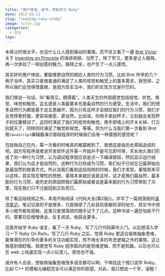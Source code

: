 ```yaml
---
title: "用户体验，读书，开始学习 Ruby"
date: 2013-03-11
slug: "reading-ruby-study"
image: title.jpg
categories:
  - 日记
tags:
---
```


本周过的很太平，也没什么让人感到躁动的事情。忍不住又看了一遍 [Bret Victor](http://worrydream.com/) 关于 [Inventing on Principle](http://v.youku.com/v_show/id_XMzUyOTIyNzg0.html) 的演讲视频。当然了，除了学习，更多是让人膜拜。再一次体验了一把创意的魅力。膜拜之余，也产生了一点儿感悟。

其实好的用户体验，要能够更自然的顺应人类的行为习惯。比如 Bret 所举的几个例子当中，其实只是很普通的满足了人类的视觉和触觉上的基本需求。我觉得，之所以我们会觉得很震撼，是因为现实当中，我们的实现方式是拧巴的。

我们常说一句话，叫“看得见，摸得着”。人类天生的外部感觉包括视觉、听觉、嗅觉、味觉和触觉。这五感是人类最基本也是最自然的行为感受。生活中，我们的很多自然行为都是基于这五感展开，因为只有这样才会顺应我们的行为习惯，我们才会觉得更舒服，更容易接受，更自然。比如说，你用手拿起杯子，立刻就会发现杯子的位置移动了，这同时满足了我们的视觉和触觉。用手把墙上的开关关掉，灯立刻就灭了，同样同时满足了触觉和视觉，等等。但为什么当我们第一次看到 Bret 用<code>Javascript</code>编辑器演示那段程序的时候我们会有一种震撼的感觉呢？

包括我自己在内，第一次看的时候真的被震撼到了。我想这是由历史原因造成的吧。因为写程序或者说开发软件这件事一开始并不是可见即可得，天长地久我们形成了另一种行为习惯，认为调试程序就应该是点一下编译按钮，然后显示运行结果，我们认为这才是自然的，这种行为已经成为习惯，我们似乎已经忘记最原始也是最自然的做事方式。所以当我们看到这段视频的时候，我们才发现，事情原来可以这样。其实现在理性的想想，事情本来就应该是这样，这才是我们最自然，最本能的行为习惯，是历史的原因把我们最原始或者说是最本能的行为习惯带到了沟里，现在我们只不过是回到正轨而已。

除了看这段视频之外，本周开始阅读《代码大全(第2版)》，并写了一篇很笼统的[读书笔记](https://ohcoder.com/post/2013/03/11/reading-ruby-study/)。笔记记录的不是很多，只是摘录了几处目前感触较深的地方，其实书中很多小细节都有感触，这里只是很笼统的随手记下了几点。这种书读一遍恐怕是不行的。需要日后慢慢体会，反复阅读，收获会更多。

这周开始学 Ruby 语言，看了一天 Ruby，写了几行代码算作入门。以后想深入学习一下 Ruby On Rails。写了几行 Ruby 之后，觉得 Ruby 更适合锻炼抽象思维，能够潜在的引导你更多的关注功能实现，而不用太多的考虑逻辑之外的事情，这让我感到很舒服。我感觉写 Ruby 程序面向的是思维逻辑，而不是机器。以后也可以在 web 上快速实现一点小玩意儿，感觉也不错。

或许有人会说，想锻炼抽象思维很多语言都可以啊，干嘛找这个借口说学 Ruby。比如 C++ 的模板元编程完全可以满足你的欲望。对此，我只想说一个字，滚粗！
